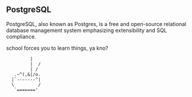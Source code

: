 ## PostgreSQL
PostgreSQL, also known as Postgres, is a free and open-source relational database management system emphasizing extensibility and SQL compliance.


school forces you to learn things, ya kno?

```
         |
         |  /
         | /
   .~^(,&|/o.
  |`-------^|
  \         /
   `======='
```

